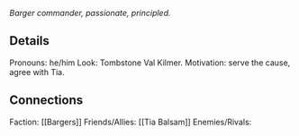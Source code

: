 ---
---

*Barger commander, passionate, principled.*
## Details
Pronouns: he/him
Look: Tombstone Val Kilmer.
Motivation: serve the cause, agree with Tia.
## Connections
Faction: [[Bargers]]
Friends/Allies: [[Tia Balsam]]
Enemies/Rivals:
